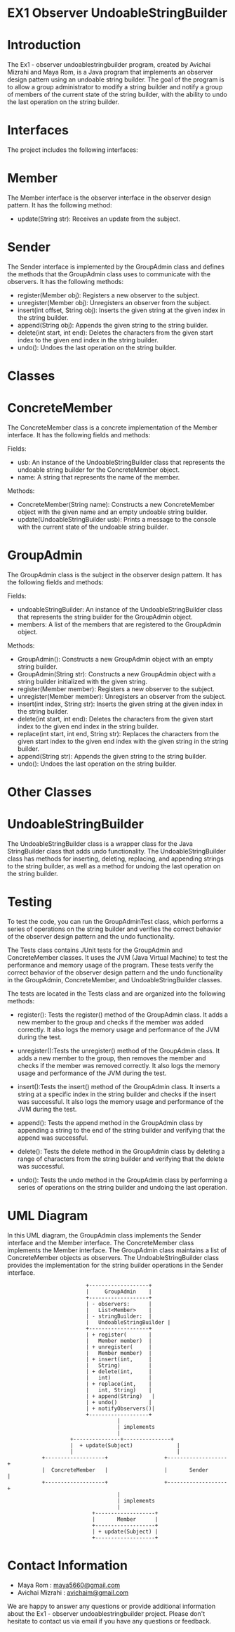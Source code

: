 # EX1 Observer UndoableStringBuilder

# Introduction

The Ex1 - observer undoablestringbuilder program, created by Avichai Mizrahi and Maya Rom, is a Java program that implements an observer design pattern using an undoable string builder. The goal of the program is to allow a group administrator to modify a string builder and notify a group of members of the current state of the string builder, with the ability to undo the last operation on the string builder.

# Interfaces
The project includes the following interfaces:

# Member
The Member interface is the observer interface in the observer design pattern. It has the following method:

- update(String str): Receives an update from the subject.

# Sender
The Sender interface is implemented by the GroupAdmin class and defines the methods that the GroupAdmin class uses to communicate with the observers. It has the following methods:

- register(Member obj): Registers a new observer to the subject.
- unregister(Member obj): Unregisters an observer from the subject.
- insert(int offset, String obj): Inserts the given string at the given index in the string builder.
- append(String obj): Appends the given string to the string builder.
- delete(int start, int end): Deletes the characters from the given start index to the given end index in the string builder.
- undo(): Undoes the last operation on the string builder.

# Classes

# ConcreteMember
The ConcreteMember class is a concrete implementation of the Member interface. It has the following fields and methods:

Fields:
- usb: An instance of the UndoableStringBuilder class that represents the undoable string builder for the ConcreteMember object.
- name: A string that represents the name of the member.

Methods:
- ConcreteMember(String name): Constructs a new ConcreteMember object with the given name and an empty undoable string builder.
- update(UndoableStringBuilder usb): Prints a message to the console with the current state of the undoable string builder.

# GroupAdmin
The GroupAdmin class is the subject in the observer design pattern. It has the following fields and methods:

Fields:
- undoableStringBuilder: An instance of the UndoableStringBuilder class that represents the string builder for the GroupAdmin object.
- members: A list of the members that are registered to the GroupAdmin object.

Methods:

- GroupAdmin(): Constructs a new GroupAdmin object with an empty string builder.
- GroupAdmin(String str): Constructs a new GroupAdmin object with a string builder initialized with the given string.
- register(Member member): Registers a new observer to the subject.
- unregister(Member member): Unregisters an observer from the subject.
- insert(int index, String str): Inserts the given string at the given index in the string builder.
- delete(int start, int end): Deletes the characters from the given start index to the given end index in the string builder.
- replace(int start, int end, String str): Replaces the characters from the given start index to the given end index with the given string in the string builder.
- append(String str): Appends the given string to the string builder.
- undo(): Undoes the last operation on the string builder.

# Other Classes
# UndoableStringBuilder

The UndoableStringBuilder class is a wrapper class for the Java StringBuilder class that adds undo functionality. 
The UndoableStringBuilder class has methods for inserting, deleting, replacing, and appending strings to the string builder, as well as a method for undoing the last operation on the string builder.

# Testing

To test the code, you can run the GroupAdminTest class, which performs a series of operations on the string builder and verifies the correct behavior of the observer design pattern and the undo functionality.

The Tests class contains JUnit tests for the GroupAdmin and ConcreteMember classes. It uses the JVM (Java Virtual Machine) to test the performance and memory usage of the program.
These tests verify the correct behavior of the observer design pattern and the undo functionality in the GroupAdmin, ConcreteMember, and UndoableStringBuilder classes.

The tests are located in the Tests class and are organized into the following methods:

- register(): Tests the register() method of the GroupAdmin class. It adds a new member to the group and checks if the member was added correctly. It also logs the       memory usage and performance of the JVM during the test.
- unregister():Tests the unregister() method of the GroupAdmin class. It adds a new member to the group, then removes the member and checks if the member was removed     correctly. It also logs the memory usage and performance of the JVM during the test.

- insert():Tests the insert() method of the GroupAdmin class. It inserts a string at a specific index in the string builder and checks if the insert was successful. It   also logs the memory usage and performance of the JVM during the test.
- append(): Tests the append method in the GroupAdmin class by appending a string to the end of the string builder and verifying that the append was successful.
- delete(): Tests the delete method in the GroupAdmin class by deleting a range of characters from the string builder and verifying that the delete was successful.
- undo(): Tests the undo method in the GroupAdmin class by performing a series of operations on the string builder and undoing the last operation.

# UML Diagram

In this UML diagram, the GroupAdmin class implements the Sender interface and the Member interface. The ConcreteMember class implements the Member interface. The GroupAdmin class maintains a list of ConcreteMember objects as observers. The UndoableStringBuilder class provides the implementation for the string builder operations in the Sender interface.

                             +-------------------+
                             |     GroupAdmin    |
                             +-------------------+
                             | - observers:      |
                             |   List<Member>    |
                             | - stringBuilder:  |
                             |   UndoableStringBuilder |
                             +-------------------+
                             | + register(       |
                             |   Member member)  |
                             | + unregister(     |
                             |   Member member)  |
                             | + insert(int,     |
                             |   String)         |
                             | + delete(int,     |
                             |   int)            |
                             | + replace(int,    |
                             |   int, String)    |
                             | + append(String)   |
                             | + undo()          |
                             | + notifyObservers()|
                             +-------------------+
                                       |
                                       | implements
                                       |
                        +---------------+---------------+
                        |  + update(Subject)              |
                        |                                 |
               +-------------------+                  +-------------------+
               |  ConcreteMember   |                  |       Sender      |
               +-------------------+                  +-------------------+
                                       |
                                       | implements
                                       |
                               +-------------------+
                               |       Member      |
                               +-------------------+
                               | + update(Subject) |
                               +-------------------+



# Contact Information
- Maya Rom : maya5660@gmail.com
- Avichai Mizrahi : avichaim@gmail.com
 
We are happy to answer any questions or provide additional information about the Ex1 - observer undoablestringbuilder project. Please don't hesitate to contact us via email if you have any questions or feedback.


